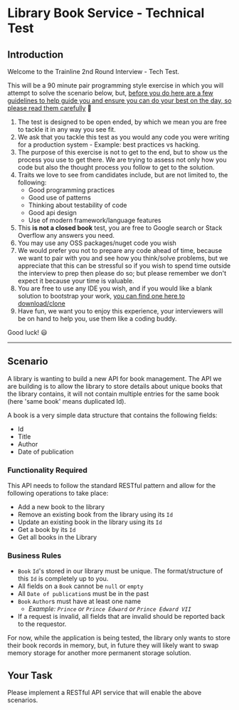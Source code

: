 # Library Book Service - Technical Test

## Introduction

Welcome to the Trainline 2nd Round Interview - Tech Test. 

This will be a 90 minute pair programming style exercise in which you will attempt to solve the scenario below, but, <u>before you do here are a few guidelines to help guide you and ensure you can do your best on the day, so please read them carefully</u> 🙂

1. The test is designed to be open ended, by which we mean you are free to tackle it in any way you see fit.
1. We ask that you tackle this test as you would any code you were writing for a production system - Example: best practices vs hacking.
1. The purpose of this exercise is not to get to the end, but to show us the process you use to get there. We are trying to assess not only how you code but also the thought process you follow to get to the solution.
1. Traits we love to see from candidates include, but are not limited to, the following: 
    - Good programming practices
    - Good use of patterns
    - Thinking about testability of code
    - Good api design
    - Use of modern framework/language features
1. This **is not a closed book** test, you are free to Google search or Stack Overflow any answers you need.
1. You may use any OSS packages/nuget code you wish
1. We would prefer you not to prepare any code ahead of time, because we want to pair with you and see how you think/solve problems, but we appreciate that this can be stressful so if you wish to spend time outside the interview to prep then please do so; but please remember we don't expect it because your time is valuable.
1. You are free to use any IDE you wish, and if you would like a blank solution to bootstrap your work, [you can find one here to download/clone](https://github.com/trainlinerecruitment/starter-solution-csharp)
1. Have fun, we want you to enjoy this experience, your interviewers will be on hand to help you, use them like a coding buddy.

Good luck! 😃

---

## Scenario

A library is wanting to build a new API for book management. The API we are building is to allow the library to store details about unique books that the library contains, it will not contain multiple entries for the same book (here 'same book' means duplicated Id).

A book is a very simple data structure that contains the following fields:
- Id
- Title
- Author
- Date of publication

### Functionality Required

This API needs to follow the standard RESTful pattern and allow for the following operations to take place:

- Add a new book to the library
- Remove an existing book from the library using its `Id`
- Update an existing book in the library using its `Id`
- Get a book by its `Id`
- Get all books in the Library

### Business Rules
- `Book` `Id`'s stored in our library must be unique. The format/structure of this `Id` is completely up to you.
- All fields on a `Book` cannot be `null` or `empty`
- All `Date of publication`s must be in the past
- `Book` `Author`s must have at least one name 
   - _Example: `Prince` or `Prince Edward` or `Prince Edward VII`_
- If a request is invalid, all fields that are invalid should be reported back to the requestor.

For now, while the application is being tested, the library only wants to store their book records in memory, but, in future they will likely want to swap memory storage for another more permanent storage solution.

## Your Task

Please implement a RESTful API service that will enable the above scenarios.
